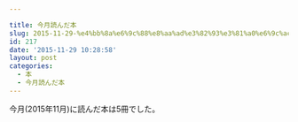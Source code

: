 ```yaml
---

title: 今月読んだ本
slug: 2015-11-29-%e4%bb%8a%e6%9c%88%e8%aa%ad%e3%82%93%e3%81%a0%e6%9c%ac-31
id: 217
date: '2015-11-29 10:28:58'
layout: post
categories:
  - 本
  - 今月読んだ本
---
```


今月(2015年11月)に読んだ本は5冊でした。